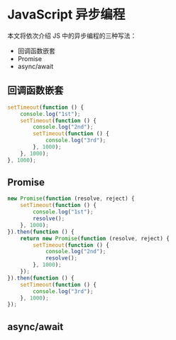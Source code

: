 # JavaScript 异步编程

本文将依次介绍 JS 中的异步编程的三种写法：
- 回调函数嵌套
- Promise
- async/await

## 回调函数嵌套

```js
setTimeout(function () {
    console.log("1st");
    setTimeout(function () {
        console.log("2nd");
        setTimeout(function () {
            console.log("3rd");
        }, 1000);
    }, 1000);
}, 1000);
```

## Promise

```js
new Promise(function (resolve, reject) {
    setTimeout(function () {
        console.log("1st");
        resolve();
    }, 1000);
}).then(function () {
    return new Promise(function (resolve, reject) {
        setTimeout(function () {
            console.log("2nd");
            resolve();
        }, 1000);
    });
}).then(function () {
    setTimeout(function () {
        console.log("3rd");
    }, 1000);
});
```


## async/await
